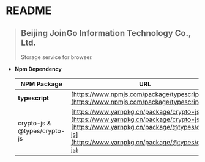 # README

> ## Beijing JoinGo Information Technology Co., Ltd.
> 
> Storage service for browser.

- **Npm Dependency**
  
  | NPM Package                  | URL                                                                                                                                                                                         |
  | ---------------------------- | ------------------------------------------------------------------------------------------------------------------------------------------------------------------------------------------- |
  | **typescript**               | [https://www.npmjs.com/package/typescript](https://www.npmjs.com/package/typescript)                                                                                                        |
  | crypto-js & @types/crypto-js | [https://www.yarnpkg.cn/package/crypto-js](https://www.yarnpkg.cn/package/crypto-js)<br/>[https://www.yarnpkg.cn/package/@types/crypto-js](https://www.yarnpkg.cn/package/@types/crypto-js) |
